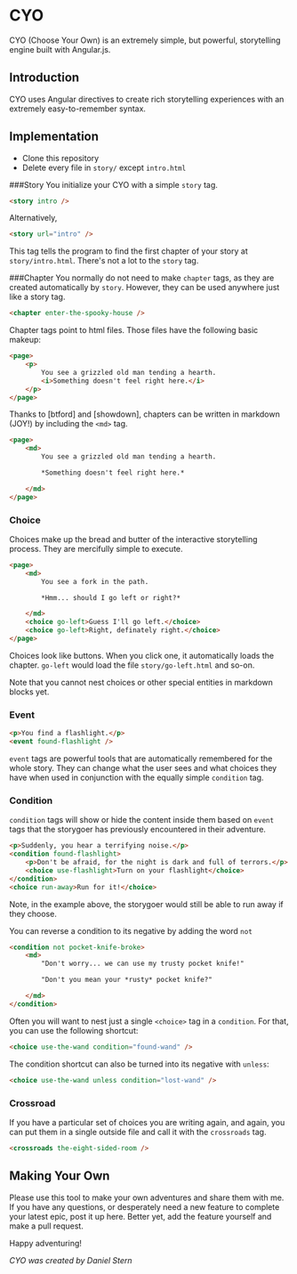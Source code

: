 CYO
===

CYO (Choose Your Own) is an extremely simple, but powerful, storytelling engine built with Angular.js.

Introduction
------------
CYO uses Angular directives to create rich storytelling experiences with an extremely easy-to-remember syntax.


Implementation
--------------
- Clone this repository
- Delete every file in `story/` except `intro.html`


###Story
You initialize your CYO with a simple `story` tag.

```html
<story intro />
```

Alternatively,

```html
<story url="intro" />
```

This tag tells the program to find the first chapter of your story at `story/intro.html`. There's not a lot to the `story` tag.

###Chapter
You normally do not need to make `chapter` tags, as they are created automatically by `story`. However, they can be used anywhere just like a story tag.

```html
<chapter enter-the-spooky-house />
```

Chapter tags point to html files. Those files have the following basic makeup:

```html
<page>
	<p>
		You see a grizzled old man tending a hearth.
		<i>Something doesn't feel right here.</i>
	</p>
</page>
```

Thanks to [btford] and [showdown], chapters can be written in markdown (JOY!) by including the `<md>` tag.

```html
<page>
	<md>
		You see a grizzled old man tending a hearth.

		*Something doesn't feel right here.*

	</md>
</page>
```

### Choice

Choices make up the bread and butter of the interactive storytelling process. They are mercifully simple to execute.

```html
<page>
	<md>
		You see a fork in the path. 

		*Hmm... should I go left or right?*

	</md>
	<choice go-left>Guess I'll go left.</choice>
	<choice go-left>Right, definately right.</choice>
</page>
```

Choices look like buttons. When you click one, it automatically loads the chapter. `go-left` would load the file `story/go-left.html` and so-on. 

Note that you cannot nest choices or other special entities in markdown blocks yet.

### Event

```html
<p>You find a flashlight.</p>
<event found-flashlight />
```

`event` tags are powerful tools that are automatically remembered for the whole story. They can change what the user sees and what choices they have when used in conjunction with the equally simple `condition` tag.

### Condition

`condition` tags will show or hide the content inside them based on `event` tags that the storygoer has previously encountered in their adventure.

```html
<p>Suddenly, you hear a terrifying noise.</p>
<condition found-flashlight>
	<p>Don't be afraid, for the night is dark and full of terrors.</p>
	<choice use-flashlight>Turn on your flashlight</choice>
</condition>
<choice run-away>Run for it!</choice>
```

Note, in the example above, the storygoer would still be able to run away if they choose.

You can reverse a condition to its negative by adding the word `not`

```html
<condition not pocket-knife-broke>
	<md>
		"Don't worry... we can use my trusty pocket knife!"

		"Don't you mean your *rusty* pocket knife?"

	</md>
</condition>

```

Often you will want to nest just a single `<choice>` tag in a `condition`. For that, you can use the following shortcut:

```html
<choice use-the-wand condition="found-wand" />
```

The condition shortcut can also be turned into its negative with `unless`:

```html
<choice use-the-wand unless condition="lost-wand" />
```

### Crossroad

If you have a particular set of choices you are writing again, and again, you can put them in a single outside file and call it with the `crossroads` tag.

```html
<crossroads the-eight-sided-room />
```

Making Your Own
---------------

Please use this tool to make your own adventures and share them with me. If you have any questions, or desperately need a new feature to complete your latest epic, post it up here. Better yet, add the feature yourself and make a pull request. 

Happy adventuring!

*CYO was created by Daniel Stern*